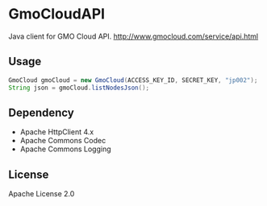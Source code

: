 GmoCloudAPI
===========

Java client for GMO Cloud API. http://www.gmocloud.com/service/api.html

Usage
-------------
```java
GmoCloud gmoCloud = new GmoCloud(ACCESS_KEY_ID, SECRET_KEY, "jp002");
String json = gmoCloud.listNodesJson();
```

Dependency
-------------
* Apache HttpClient 4.x
* Apache Commons Codec
* Apache Commons Logging

License
-------------
Apache License 2.0
